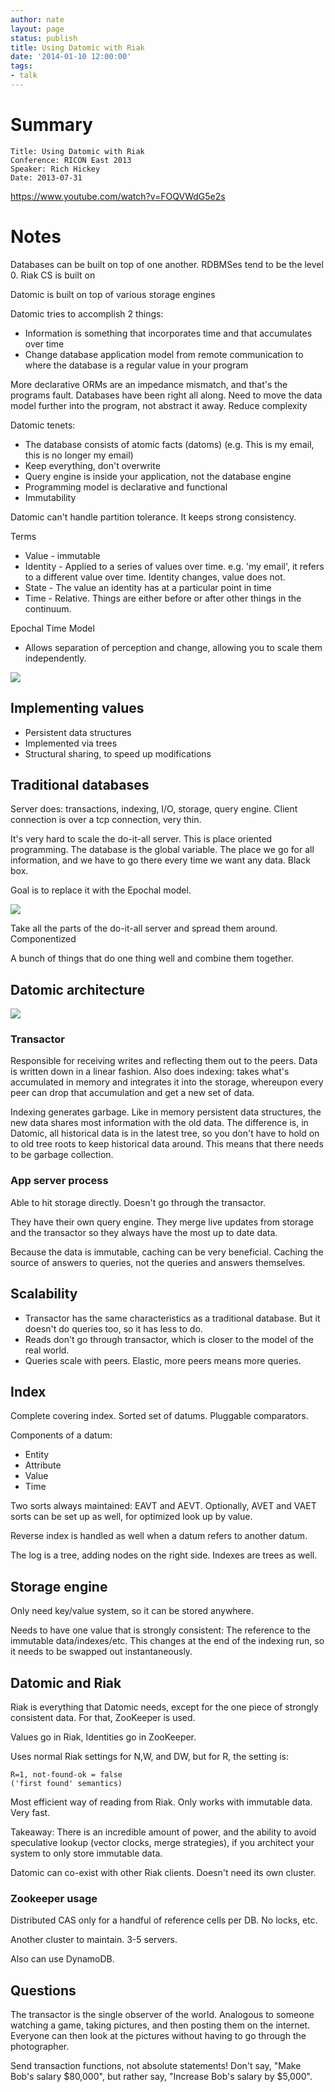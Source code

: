 ```yaml
---
author: nate
layout: page
status: publish
title: Using Datomic with Riak
date: '2014-01-10 12:00:00'
tags:
- talk
---
```


# Summary

    Title: Using Datomic with Riak
    Conference: RICON East 2013
    Speaker: Rich Hickey
    Date: 2013-07-31

<https://www.youtube.com/watch?v=FOQVWdG5e2s>

# Notes

Databases can be built on top of one another.  RDBMSes tend to be the level 0.  Riak CS is built on 

Datomic is built on top of various storage engines

Datomic tries to accomplish 2 things:

* Information is something that incorporates time and that accumulates over time
* Change database application model from remote communication to where the database is a regular value in your program

More declarative
ORMs are an impedance mismatch, and that's the programs fault.  Databases have been right all along.  Need to move the data model further into the program, not abstract it away.
Reduce complexity

Datomic tenets:

* The database consists of atomic facts (datoms) (e.g. This is my email, this is no longer my email)
* Keep everything, don't overwrite
* Query engine is inside your application, not the database engine
* Programming model is declarative and functional
* Immutability

Datomic can't handle partition tolerance.  It keeps strong consistency.

Terms

* Value - immutable
* Identity - Applied to a series of values over time.  e.g. 'my email', it refers to a different value over time.  Identity changes, value does not.
* State - The value an identity has at a particular point in time
* Time - Relative.  Things are either before or after other things in the continuum.

Epochal Time Model

* Allows separation of perception and change, allowing you to scale them independently.

![](epochal.png)

## Implementing values

* Persistent data structures
* Implemented via trees
* Structural sharing, to speed up modifications

## Traditional databases

Server does: transactions, indexing, I/O, storage, query engine.  Client connection is over a tcp connection, very thin.

It's very hard to scale the do-it-all server.  This is place oriented programming.  The database is the global variable.  The place we go for all information, and we have to go there every time we want any data.  Black box.

Goal is to replace it with the Epochal model.

![](epochal2.png)

Take all the parts of the do-it-all server and spread them around.  Componentized 

A bunch of things that do one thing well and combine them together.

## Datomic architecture

![](datomic.png)

### Transactor

Responsible for receiving writes and reflecting them out to the peers.  Data is written down in a linear fashion.  Also does indexing: takes what's accumulated in memory and integrates it into the storage, whereupon every peer can drop that accumulation and get a new set of data.

Indexing generates garbage.  Like in memory persistent data structures, the new data shares most information with the old data.  The difference is, in Datomic, all historical data is in the latest tree, so you don't have to hold on to old tree roots to keep historical data around.  This means that there needs to be garbage collection.

### App server process

Able to hit storage directly.  Doesn't go through the transactor.

They have their own query engine.  They merge live updates from storage and the transactor so they always have the most up to date data.

Because the data is immutable, caching can be very beneficial.  Caching the source of answers to queries, not the queries and answers themselves.  

## Scalability

* Transactor has the same characteristics as a traditional database.  But it doesn't do queries too, so it has less to do.
* Reads don't go through transactor, which is closer to the model of the real world.
* Queries scale with peers.  Elastic, more peers means more queries.

## Index

Complete covering index.  Sorted set of datums. Pluggable comparators.

Components of a datum:

* Entity
* Attribute
* Value
* Time

Two sorts always maintained: EAVT and AEVT.  Optionally, AVET and VAET sorts can be set up as well, for optimized look up by value.

Reverse index is handled as well when a datum refers to another datum.

The log is a tree, adding nodes on the right side.  Indexes are trees as well.

## Storage engine

Only need key/value system, so it can be stored anywhere.

Needs to have one value that is strongly consistent: The reference to the immutable data/indexes/etc.  This changes at the end of the indexing run, so it needs to be swapped out instantaneously.

## Datomic and Riak

Riak is everything that Datomic needs, except for the one piece of strongly consistent data.  For that, ZooKeeper is used.

Values go in Riak, Identities go in ZooKeeper.

Uses normal Riak settings for N,W, and DW, but for R, the setting is:

    R=1, not-found-ok = false
    ('first found' semantics)

Most efficient way of reading from Riak.  Only works with immutable data.  Very fast.

Takeaway: There is an incredible amount of power, and the ability to avoid speculative lookup (vector clocks, merge strategies), if you architect your system to only store immutable data.

Datomic can co-exist with other Riak clients.  Doesn't need its own cluster.

### Zookeeper usage

Distributed CAS only for a handful of reference cells per DB.  No locks, etc.

Another cluster to maintain.  3-5 servers.

Also can use DynamoDB.

## Questions

The transactor is the single observer of the world.  Analogous to someone watching a game, taking pictures, and then posting them on the internet.  Everyone can then look at the pictures without having to go through the photographer.

Send transaction functions, not absolute statements!  Don't say, "Make Bob's salary $80,000", but rather say, "Increase Bob's salary by $5,000".


